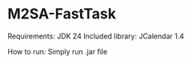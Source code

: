 # M2SA-FastTask

Requirements: JDK 24
Included library: JCalendar 1.4

How to run: Simply run .jar file
